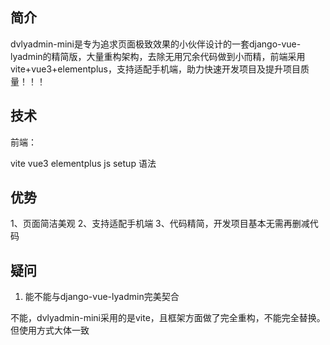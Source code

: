 ## 简介

dvlyadmin-mini是专为追求页面极致效果的小伙伴设计的一套django-vue-lyadmin的精简版，大量重构架构，去除无用冗余代码做到小而精，前端采用vite+vue3+elementplus，支持适配手机端，助力快速开发项目及提升项目质量！！！

## 技术

前端：

vite
vue3
elementplus
js setup 语法


## 优势

1、页面简洁美观
2、支持适配手机端
3、代码精简，开发项目基本无需再删减代码

## 疑问

1. 能不能与django-vue-lyadmin完美契合

不能，dvlyadmin-mini采用的是vite，且框架方面做了完全重构，不能完全替换。但使用方式大体一致

